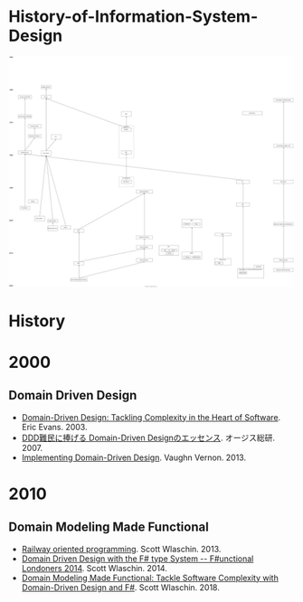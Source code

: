 # History-of-Information-System-Design

![graph.dio.svg](./graph.dio.svg)

# History

# 2000

## Domain Driven Design

- [Domain-Driven Design: Tackling Complexity in the Heart of Software](https://www.amazon.com/Domain-Driven-Design-Tackling-Complexity-Software/dp/0321125215/). Eric Evans. 2003.
- [DDD難民に捧げる Domain-Driven Designのエッセンス](https://www.ogis-ri.co.jp/otc/hiroba/technical/DDDEssence/). オージス総研. 2007.
- [Implementing Domain-Driven Design](https://www.amazon.com/Implementing-Domain-Driven-Design-Vaughn-Vernon/dp/0321834577/). Vaughn Vernon. 2013.

# 2010

## Domain Modeling Made Functional

- [Railway oriented programming](https://fsharpforfunandprofit.com/posts/recipe-part2/). Scott Wlaschin. 2013.
- [Domain Driven Design with the F# type System -- F#unctional Londoners 2014](https://www.slideshare.net/ScottWlaschin/domain-driven-design-with-the-f-type-system-functional-londoners-2014). Scott Wlaschin. 2014.
- [Domain Modeling Made Functional: Tackle Software Complexity with Domain-Driven Design and F#](https://www.amazon.com/exec/obidos/asin/1680502549/). Scott Wlaschin. 2018.